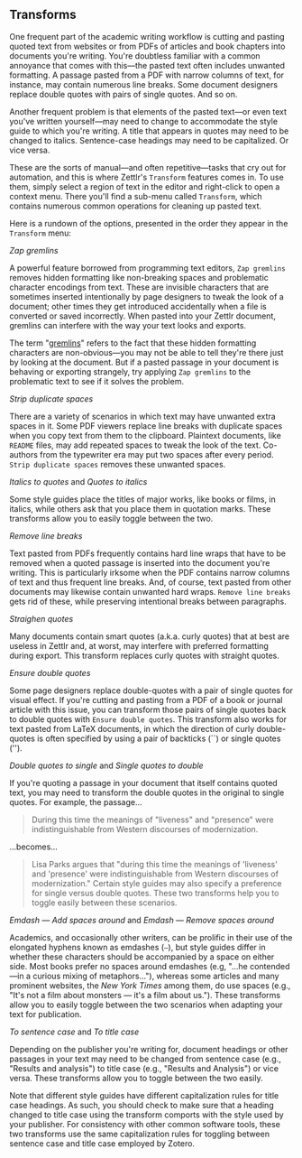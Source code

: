 ## Transforms

One frequent part of the academic writing workflow is cutting and pasting quoted text from websites or from PDFs of articles and book chapters into documents you're writing. You're doubtless familiar with a common annoyance that comes with this—the pasted text often includes unwanted formatting. A passage pasted from a PDF with narrow columns of text, for instance, may contain numerous line breaks. Some document designers replace double quotes with pairs of single quotes. And so on.

Another frequent problem is that elements of the pasted text—or even text you've written yourself—may need to change to accommodate the style guide to which you're writing. A title that appears in quotes may need to be changed to italics. Sentence-case headings may need to be capitalized. Or vice versa.

These are the sorts of manual—and often repetitive—tasks that cry out for automation, and this is where Zettlr's `Transform` features comes in. To use them, simply select a region of text in the editor and right-click to open a context menu. There you'll find a sub-menu called `Transform`, which contains numerous common operations for cleaning up pasted text.

Here is a rundown of the options, presented in the order they appear in the `Transform` menu: 

_Zap gremlins_

A powerful feature borrowed from programming text editors, `Zap gremlins` removes hidden formatting like non-breaking spaces and problematic character encodings from text. These are invisible characters that are sometimes inserted intentionally by page designers to tweak the look of a document; other times they get introduced accidentally when a file is converted or saved incorrectly. When pasted into your Zettlr document, gremlins can interfere with the way your text looks and exports.

The term "[gremlins](https://fluffyandflakey.blog/2024/03/21/rooting-out-gremlins/)" refers to the fact that these hidden formatting characters are non-obvious—you may not be able to tell they're there just by looking at the document. But if a pasted passage in your document is behaving or exporting strangely, try applying `Zap gremlins` to the problematic text to see if it solves the problem.

_Strip duplicate spaces_

There are a variety of scenarios in which text may have unwanted extra spaces in it. Some PDF viewers replace line breaks with duplicate spaces when you copy text from them to the clipboard. Plaintext documents, like `README` files, may add repeated spaces to tweak the look of the text. Co-authors from the typewriter era may put two spaces after every period. `Strip duplicate spaces` removes these unwanted spaces.

_Italics to quotes_ and _Quotes to italics_

Some style guides place the titles of major works, like books or films, in italics, while others ask that you place them in quotation marks. These transforms allow you to easily toggle between the two.

_Remove line breaks_

Text pasted from PDFs frequently contains hard line wraps that have to be removed when a quoted passage is inserted into the document you're writing. This is particularly irksome when the PDF contains narrow columns of text and thus frequent line breaks. And, of course, text pasted from other documents may likewise contain unwanted hard wraps. `Remove line breaks` gets rid of these, while preserving intentional breaks between paragraphs.

_Straighen quotes_

Many documents contain smart quotes (a.k.a. curly quotes) that at best are useless in Zettlr and, at worst, may interfere with preferred formatting during export. This transform replaces curly quotes with straight quotes.

_Ensure double quotes_

Some page designers replace double-quotes with a pair of single quotes for visual effect. If you're cutting and pasting from a PDF of a book or journal article with this issue, you can transform those pairs of single quotes back to double quotes with `Ensure double quotes`. This transform also works for text pasted from LaTeX documents, in which the direction of curly double-quotes is often specified by using a pair of backticks (\`\`) or single quotes ('').

_Double quotes to single_ and _Single quotes to double_

If you're quoting a passage in your document that itself contains quoted text, you may need to transform the double quotes in the original to single quotes. For example, the passage…

> During this time the meanings of "liveness" and "presence" were indistinguishable from Western discourses of modernization.

…becomes…

> Lisa Parks argues that "during this time the meanings of 'liveness' and 'presence' were indistinguishable from Western discourses of modernization."
Certain style guides may also specify a preference for single versus double quotes. These two transforms help you to toggle easily between these scenarios.

_Emdash — Add spaces around_ and _Emdash — Remove spaces around_

Academics, and occasionally other writers, can be prolific in their use of the elongated hyphens known as emdashes (`—`), but style guides differ in whether these characters should be accompanied by a space on either side. Most books prefer no spaces around emdashes (e.g, "…he contended—in a curious mixing of metaphors…"), whereas some articles and many prominent websites, the _New York Times_ among them, do use spaces (e.g., "It's not a film about monsters — it's a film about us."). These transforms allow you to easily toggle between the two scenarios when adapting your text for publication.

_To sentence case_ and _To title case_

Depending on the publisher you're writing for, document headings or other passages in your text may need to be changed from sentence case (e.g., "Results and analysis") to title case (e.g., "Results and Analysis") or vice versa. These transforms allow you to toggle between the two easily.

Note that different style guides have different capitalization rules for title case headings. As such, you should check to make sure that a heading changed to title case using the transform comports with the style used by your publisher. For consistency with other common software tools, these two transforms use the same capitalization rules for toggling between sentence case and title case employed by Zotero.
